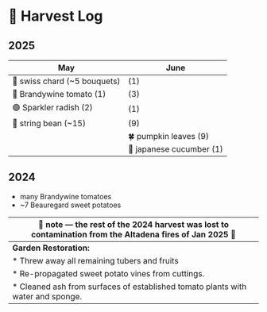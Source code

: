 # 🧺 Harvest Log

## 2025

| May                                  | June     | 
|--------------------------------------|----------|
| 🥬 swiss chard        (~5 bouquets)|  (1)     | 
| 🍅 Brandywine tomato  (1)               |      (3)    | 
| 🟣 Sparkler radish    (2)               |     (1)     | 
| 💮 string bean        (~15)             |      (9)    | 
|             |    🍀 pumpkin leaves (9)      |  
|             |    🥒 japanese cucumber (1)      |


## 2024

* many Brandywine tomatoes
* ~7 Beauregard sweet potatoes
  


|🚒  note — the rest of the 2024 harvest was lost to contamination from the Altadena fires of Jan 2025 🚒| 
|----------------------------------------------------------------------------------------------------|
|  **Garden Restoration:**                                                                           |
| * Threw away all remaining tubers and fruits                                                       |
| * Re-propagated sweet potato vines from cuttings.                                                  |
| * Cleaned ash from surfaces of established tomato plants with water and sponge.                    |
